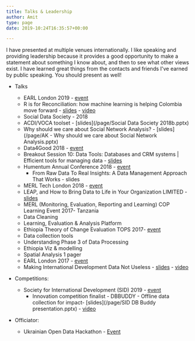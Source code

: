 ```yaml
---
title: Talks & Leadership
author: Amit
type: page
date: 2019-10:24T16:35:57+00:00

---
```


I have presented at multiple venues internationally. I like speaking and providing leadership because it provides a good opportunity to make a statement about something I know about, and then to see what other views exist. I have learned great things from the contacts and friends I've earned by public speaking. You should present as well!

  - Talks
    -  EARL London 2019 - [event](https://earlconf.com/)  
      *  R is for Reconciliation: how machine learning is helping Colombia move forward - [slides](https://earlconf.com/assets/slides/Thurs%2012%20Sept/Session%201/Amit%20Kohli.pptx) - [video](https://www.youtube.com/watch?v=j2Vr26vIbnY)
    -  Social Data Society - 2018 
      *  ACDI/VOCA toolset - [slides](/page/Social Data Society 2018b.pptx)
      *  Why should we care about Social Network Analysis? - [slides](/page/AK - Why should we care about Social Network Analysis.pptx)
    -  Data4Good 2018 - [event](https://www.data4goodconf.org.uk/) 
      *  Breakout Session 10: Data Tools: Databases and CRM systems | Efficient tools for managing data - [slides](https://www.data4goodconf.org.uk/s/Data-Tools-presentation.PDF)
    -  Humentum Annual Conference 2018 - [event](https://www.humentum.org/sites/default/files/Full%20agenda%20single%20pages_0.pdf)
       *  From Raw Data To Real Insights: A Data Management Approach That Works - slides
    -  MERL Tech London 2018 - [event](http://merltech.org/merl-tech-london-2018-agenda/)
      *  LEAP, and How to Bring Data to Life in Your Organization LIMITED - [slides](https://static.sched.com/hosted_files/merltechlondon2018/29/MERL%20TECH%202018_ACDIVOCA-final.pptx)
    -  MERL (Monitoring, Evaluation, Reporting and Learning) COP Learning Event 2017- Tanzania
      *  Data Cleaning 
      *  Learning, Evaluation & Analysis Platform
    -  Ethiopia Theory of Change Evaluation TOPS 2017- [event](https://www.acdivoca.org/theory-of-change-adaptive-learning-and-validation-conference-workshop/)  
      *  Data collection tools
      *  Understanding Phase 3 of Data Processing
      *  Ethiopia Viz & modelling
      *  Spatial Analysis 1 pager 
    -  EARL London 2017 - [event](https://earlconf.com/2017/london/)
      *  Making International Development Data Not Useless - [slides](https://slides.com/amitkohli/earl)    -  [video](https://www.youtube.com/watch?v=vxIVs7VtRFY)

  - Competitions:
    - Society for International Development (SID) 2019 - [event](https://sidw.org/2019-sid-w-innovation-competition)  
      *  Innovation competition finalist - DBBUDDY - Offline data collection for impact- [slides](/page/SID DB Buddy presentation.pptx) - [video](https://youtu.be/Nb5yL3bihAA)
    
  - Officiator:
    - Ukrainian Open Data Hackathon - [Event](https://www.londontechukraine.com/)
